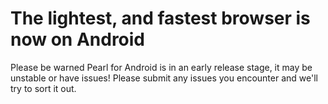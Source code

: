 # The lightest, and fastest browser is now on Android
Please be warned Pearl for Android is in an early release stage, it may be unstable or have issues!
Please submit any issues you encounter and we'll try to sort it out.
